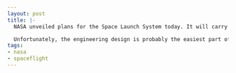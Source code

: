 ```yaml
---
layout: post
title: |-
  NASA unveiled plans for the Space Launch System today. It will carry the Orion crew vehicle to Earth orbit and beyond. Cut from the same fabric as the Apollo Saturn V era, the SLS has a cargo capacity of 130 tons.

  Unfortunately, the engineering design is probably the easiest part of this rocket program. Having it approved and sustained by Congress will be significantly harder.
tags:
- nasa
- spaceflight
---
```

